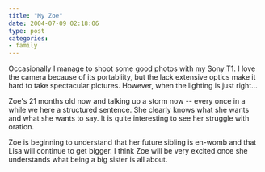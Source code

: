 ```yaml
---
title: "My Zoe"
date: 2004-07-09 02:18:06
type: post
categories:
- family
---
```


<a href="http://www.lethargy.org/theo/photodata///Family/Zoe%20the%20Toddler%20Part%20IV/640/DSC00531.JPG"><img border='0' hspace='5' align='left' src='/~jesus/uploads/DSC00531.serendipityThumb.jpg' alt='' /></a>Occasionally I manage to shoot some good photos with my Sony T1.  I love the camera because of its portabliity, but the lack extensive optics make it hard to take spectacular pictures.  However, when the lighting is just right...  <p>Zoe's 21 months old now and talking up a storm now -- every once in a while we here a structured sentence.  She clearly knows what she wants and what she wants to say.  It is quite interesting to see her struggle with oration.</p>  <p>Zoe is beginning to understand that her future sibling is en-womb and that Lisa will continue to get bigger.  I think Zoe will be very excited once she understands what being a big sister is all about.</p>
